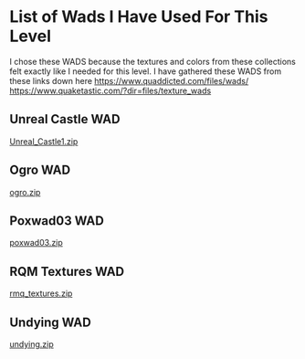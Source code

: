 # List of Wads I Have Used For This Level
I chose these WADS because the textures and colors from these collections felt exactly like I needed for this level.
I have gathered these WADS from these links down here
https://www.quaddicted.com/files/wads/
https://www.quaketastic.com/?dir=files/texture_wads

## Unreal Castle WAD
[Unreal_Castle1.zip](https://github.com/CrazyPhrog/Dreadful-Tower/blob/main/Unreal_Castle1.zip)

## Ogro WAD
[ogro.zip](https://github.com/CrazyPhrog/Dreadful-Tower/blob/main/ogro.zip)

## Poxwad03 WAD
[poxwad03.zip](https://github.com/CrazyPhrog/Dreadful-Tower/blob/main/poxwad03.zip)

## RQM Textures WAD
[rmq_textures.zip](https://github.com/CrazyPhrog/Dreadful-Tower/blob/main/rmq_textures.zip)

## Undying WAD
[undying.zip](https://github.com/CrazyPhrog/Dreadful-Tower/blob/main/undying.zip)

